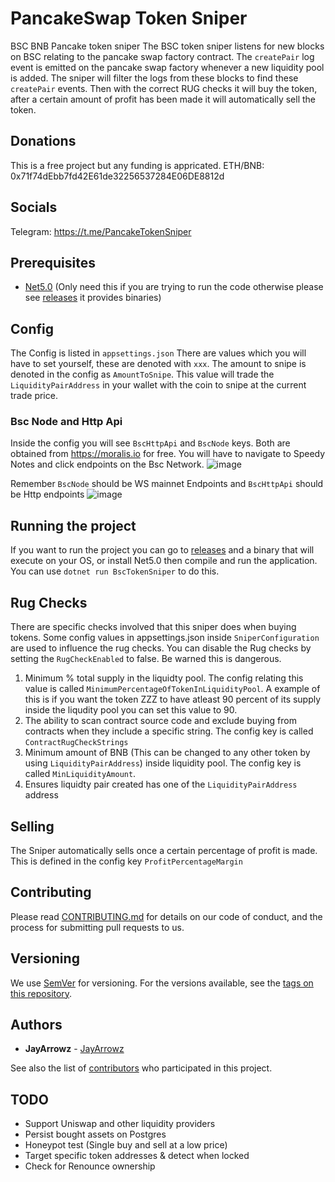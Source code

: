 # PancakeSwap Token Sniper
BSC BNB Pancake token sniper
The BSC token sniper listens for new blocks on BSC relating to the pancake swap factory contract. The `createPair` log event is emitted on the pancake swap factory whenever a new liquidity pool is added. The sniper will filter the logs from these blocks to find these `createPair` events. Then with the correct RUG checks it will buy the token, after a certain amount of profit has been made it will automatically sell the token.

## Donations
This is a free project but any funding is appricated.
ETH/BNB: 0x71f74dEbb7fd42E61de32256537284E06DE8812d

## Socials
Telegram: https://t.me/PancakeTokenSniper

## Prerequisites
* [Net5.0](https://dotnet.microsoft.com/download/dotnet/5.0) (Only need this if you are trying to run the code otherwise please see [releases](https://github.com/JayArrowz/PancakeTokenSniper/releases) it provides binaries)

## Config
The Config is listed in `appsettings.json` There are values which you will have to set yourself, these are denoted with `xxx`.
The amount to snipe is denoted in the config as `AmountToSnipe`. This value will trade the `LiquidityPairAddress` in your wallet with the coin to snipe at the current trade price.

### Bsc Node and Http Api
Inside the config you will see `BscHttpApi` and `BscNode` keys. 
Both are obtained from https://moralis.io for free. You will have to navigate to Speedy Notes and click endpoints on the Bsc Network.
![image](https://user-images.githubusercontent.com/49910176/131349328-cabed516-2718-4afd-97d3-e16961c7c83f.png)

Remember `BscNode` should be WS mainnet Endpoints and `BscHttpApi` should be Http endpoints
![image](https://user-images.githubusercontent.com/49910176/131349432-a4768c58-526c-407e-8cf6-547e1aacebf5.png)

## Running the project
If you want to run the project you can go to [releases](https://github.com/JayArrowz/PancakeTokenSniper/releases) and a binary that will execute on your OS, or install Net5.0 then compile and run the application. You can use `dotnet run BscTokenSniper` to do this.

## Rug Checks
There are specific checks involved that this sniper does when buying tokens. Some config values in appsettings.json inside `SniperConfiguration` are used to influence the rug checks. You can disable the Rug checks by setting the `RugCheckEnabled` to false. Be warned this is dangerous.

1. Minimum % total supply in the liquidty pool. The config relating this value is called `MinimumPercentageOfTokenInLiquidityPool`. A example of this is if you want the token ZZZ to have atleast 90 percent of its supply inside the liqudity pool you can set this value to 90.
2. The ability to scan contract source code and exclude buying from contracts when they include a specific string. The config key is called `ContractRugCheckStrings`
3. Minimum amount of BNB (This can be changed to any other token by using `LiquidityPairAddress`) inside liquidity pool. The config key is called `MinLiquidityAmount`. 
4. Ensures liquidty pair created has one of the `LiquidityPairAddress` address

## Selling
The Sniper automatically sells once a certain percentage of profit is made. This is defined in the config key `ProfitPercentageMargin`

## Contributing

Please read [CONTRIBUTING.md](https://gist.github.com/PurpleBooth/b24679402957c63ec426) for details on our code of conduct, and the process for submitting pull requests to us.

## Versioning

We use [SemVer](http://semver.org/) for versioning. For the versions available, see the [tags on this repository](https://github.com/JayArrowz/PancakeTokenSniper/tags). 

## Authors

* **JayArrowz** - [JayArrowz](https://github.com/JayArrowz)

See also the list of [contributors](https://github.com/JayArrowz/PancakeTokenSniper/contributors) who participated in this project.

## TODO
- Support Uniswap and other liquidity providers
- Persist bought assets on Postgres
- Honeypot test (Single buy and sell at a low price)
- Target specific token addresses & detect when locked
- Check for Renounce ownership
